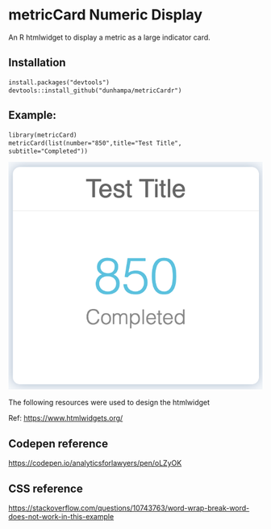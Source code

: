 # metricCard Numeric Display

An R htmlwidget to display a metric as a large indicator card.


## Installation

```
install.packages("devtools")
devtools::install_github("dunhampa/metricCardr")
```

## Example:

```
library(metricCard)
metricCard(list(number="850",title="Test Title", subtitle="Completed"))
```

<a href="#">
<img src="https://github.com/dunhampa/metricCardr/blob/main/man/metricCardExample.png">
</a>

The following resources were used to design the htmlwidget

Ref: https://www.htmlwidgets.org/

## Codepen reference

https://codepen.io/analyticsforlawyers/pen/oLZyOK


## CSS reference

https://stackoverflow.com/questions/10743763/word-wrap-break-word-does-not-work-in-this-example
